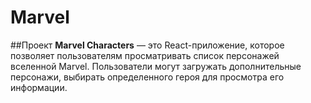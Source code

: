 
# Marvel

##Проект **Marvel Characters** — это React-приложение, которое позволяет пользователям просматривать список персонажей вселенной Marvel. Пользователи могут загружать дополнительные персонажи, выбирать определенного героя для просмотра его информации.